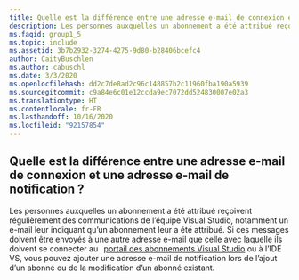 ```yaml
---
title: Quelle est la différence entre une adresse e-mail de connexion et une adresse e-mail de notification ?
description: Les personnes auxquelles un abonnement a été attribué reçoivent régulièrement des communications de l’équipe Visual Studio, notamment un e-mail...
ms.faqid: group1_5
ms.topic: include
ms.assetid: 3b7b2932-3274-4275-9d80-b28406bcefc4
author: CaityBuschlen
ms.author: cabuschl
ms.date: 3/3/2020
ms.openlocfilehash: dd2c7de8ad2c96c148857b2c11960fba190a5939
ms.sourcegitcommit: c9a84e6c01e12ccda9ec7072dd524830007e02a3
ms.translationtype: HT
ms.contentlocale: fr-FR
ms.lasthandoff: 10/16/2020
ms.locfileid: "92157854"
---
```

## <a name="what-is-the-difference-between-a-sign-in-email-address-and-a-notification-email-address"></a>Quelle est la différence entre une adresse e-mail de connexion et une adresse e-mail de notification ?

Les personnes auxquelles un abonnement a été attribué reçoivent régulièrement des communications de l’équipe Visual Studio, notamment un e-mail leur indiquant qu’un abonnement leur a été attribué. Si ces messages doivent être envoyés à une autre adresse e-mail que celle avec laquelle ils doivent se connecter au   [portail des abonnements Visual Studio](https://my.visualstudio.com/) ou à l’IDE VS, vous pouvez ajouter une adresse e-mail de notification lors de l’ajout d’un abonné ou de la modification d’un abonné existant.
